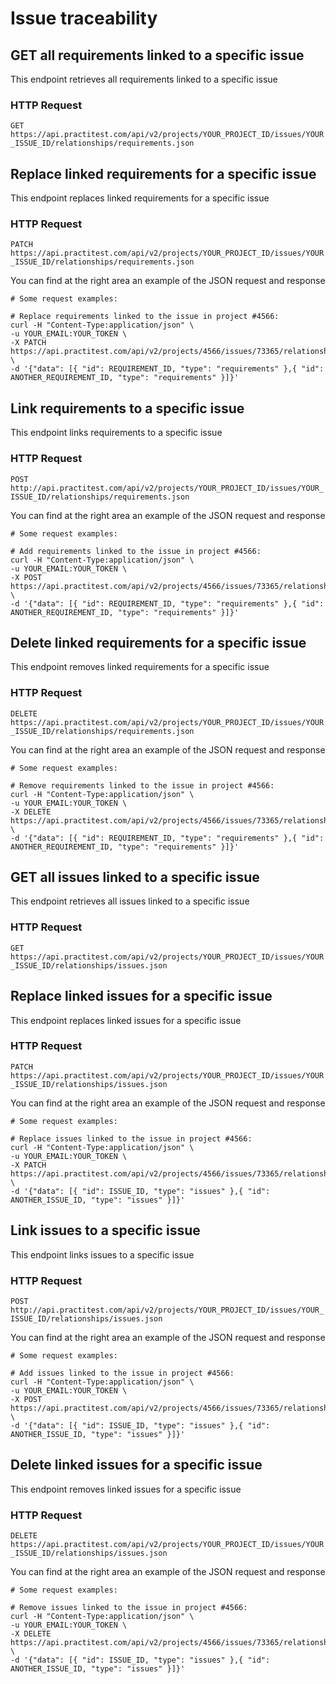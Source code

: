 # Issue traceability

## GET all requirements linked to a specific issue

This endpoint retrieves all requirements linked to a specific issue

### HTTP Request

`GET https://api.practitest.com/api/v2/projects/YOUR_PROJECT_ID/issues/YOUR_ISSUE_ID/relationships/requirements.json`

## Replace linked requirements for a specific issue

This endpoint replaces linked requirements for a specific issue

### HTTP Request

`PATCH https://api.practitest.com/api/v2/projects/YOUR_PROJECT_ID/issues/YOUR_ISSUE_ID/relationships/requirements.json`

You can find at the right area an example of the JSON request and response

```shell
# Some request examples:

# Replace requirements linked to the issue in project #4566:
curl -H "Content-Type:application/json" \
-u YOUR_EMAIL:YOUR_TOKEN \
-X PATCH https://api.practitest.com/api/v2/projects/4566/issues/73365/relationships/requirements.json \
-d '{"data": [{ "id": REQUIREMENT_ID, "type": "requirements" },{ "id": ANOTHER_REQUIREMENT_ID, "type": "requirements" }]}'

```
## Link requirements to a specific issue

This endpoint links requirements to a specific issue

### HTTP Request

`POST http://api.practitest.com/api/v2/projects/YOUR_PROJECT_ID/issues/YOUR_ISSUE_ID/relationships/requirements.json`

You can find at the right area an example of the JSON request and response

```shell
# Some request examples:

# Add requirements linked to the issue in project #4566:
curl -H "Content-Type:application/json" \
-u YOUR_EMAIL:YOUR_TOKEN \
-X POST https://api.practitest.com/api/v2/projects/4566/issues/73365/relationships/requirements.json \
-d '{"data": [{ "id": REQUIREMENT_ID, "type": "requirements" },{ "id": ANOTHER_REQUIREMENT_ID, "type": "requirements" }]}'

```
## Delete linked requirements for a specific issue

This endpoint removes linked requirements for a specific issue

### HTTP Request

`DELETE https://api.practitest.com/api/v2/projects/YOUR_PROJECT_ID/issues/YOUR_ISSUE_ID/relationships/requirements.json`

You can find at the right area an example of the JSON request and response

```shell
# Some request examples:

# Remove requirements linked to the issue in project #4566:
curl -H "Content-Type:application/json" \
-u YOUR_EMAIL:YOUR_TOKEN \
-X DELETE https://api.practitest.com/api/v2/projects/4566/issues/73365/relationships/requirements.json \
-d '{"data": [{ "id": REQUIREMENT_ID, "type": "requirements" },{ "id": ANOTHER_REQUIREMENT_ID, "type": "requirements" }]}'

```

## GET all issues linked to a specific issue

This endpoint retrieves all issues linked to a specific issue

### HTTP Request

`GET https://api.practitest.com/api/v2/projects/YOUR_PROJECT_ID/issues/YOUR_ISSUE_ID/relationships/issues.json`

## Replace linked issues for a specific issue

This endpoint replaces linked issues for a specific issue

### HTTP Request

`PATCH https://api.practitest.com/api/v2/projects/YOUR_PROJECT_ID/issues/YOUR_ISSUE_ID/relationships/issues.json`

You can find at the right area an example of the JSON request and response

```shell
# Some request examples:

# Replace issues linked to the issue in project #4566:
curl -H "Content-Type:application/json" \
-u YOUR_EMAIL:YOUR_TOKEN \
-X PATCH https://api.practitest.com/api/v2/projects/4566/issues/73365/relationships/issues.json \
-d '{"data": [{ "id": ISSUE_ID, "type": "issues" },{ "id": ANOTHER_ISSUE_ID, "type": "issues" }]}'

```
## Link issues to a specific issue

This endpoint links issues to a specific issue

### HTTP Request

`POST http://api.practitest.com/api/v2/projects/YOUR_PROJECT_ID/issues/YOUR_ISSUE_ID/relationships/issues.json`

You can find at the right area an example of the JSON request and response

```shell
# Some request examples:

# Add issues linked to the issue in project #4566:
curl -H "Content-Type:application/json" \
-u YOUR_EMAIL:YOUR_TOKEN \
-X POST https://api.practitest.com/api/v2/projects/4566/issues/73365/relationships/issues.json \
-d '{"data": [{ "id": ISSUE_ID, "type": "issues" },{ "id": ANOTHER_ISSUE_ID, "type": "issues" }]}'

```
## Delete linked issues for a specific issue

This endpoint removes linked issues for a specific issue

### HTTP Request

`DELETE https://api.practitest.com/api/v2/projects/YOUR_PROJECT_ID/issues/YOUR_ISSUE_ID/relationships/issues.json`

You can find at the right area an example of the JSON request and response

```shell
# Some request examples:

# Remove issues linked to the issue in project #4566:
curl -H "Content-Type:application/json" \
-u YOUR_EMAIL:YOUR_TOKEN \
-X DELETE https://api.practitest.com/api/v2/projects/4566/issues/73365/relationships/issues.json \
-d '{"data": [{ "id": ISSUE_ID, "type": "issues" },{ "id": ANOTHER_ISSUE_ID, "type": "issues" }]}'

```
